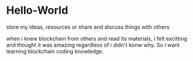 # Hello-World
store my ideas, resources or share and discuss things with others

when i knew blockchain from others and read its materials, i felt excitting and thought it was amazing regardless of i didn't konw why.
So i want learning blockchain coding knowledge.
